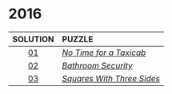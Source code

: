 # 2016

|   SOLUTION   | PUZZLE                                                            |
|:------------:|:------------------------------------------------------------------|
| [01](01.php) | *[No Time for a Taxicab](https://adventofcode.com/2016/day/1)*    |
| [02](02.php) | *[Bathroom Security](https://adventofcode.com/2016/day/2)*        |
| [03](03.php) | *[Squares With Three Sides](https://adventofcode.com/2016/day/3)* |
